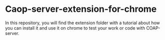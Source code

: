 # Caop-server-extension-for-chrome
In this repository, you will find the extension folder with a tutorial about how you can install it and use it on chrome to test your work or code with COAP-server.
